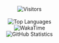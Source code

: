 <p align="center">
 <img alt="Visitors" src="https://visitor-badge.laobi.icu/badge?page_id=WilliamVenner"/>
 <br/><br/>
<img alt="Top Languages" src="https://github-readme-stats.vercel.app/api/top-langs/?username=WilliamVenner&layout=compact&hide_border=true&bg_color=ffffff&langs_count=10">
 <br/>
<img alt="WakaTime" src="https://github-readme-stats.vercel.app/api/wakatime?username=WilliamVenner"/>
  <br/>
<img alt="GitHub Statistics" src="https://github-readme-stats.vercel.app/api?username=WilliamVenner&hide_border=true&bg_color=ffffff&count_private=true&show_icons=true&include_all_commits=true">
</p>
